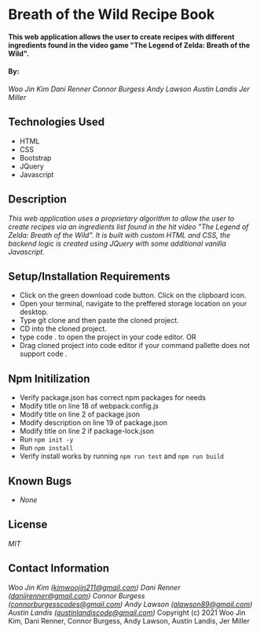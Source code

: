 # Breath of the Wild Recipe Book

#### This web application allows the user to create recipes with different ingredients found in the video game "The Legend of Zelda: Breath of the Wild".

#### By:
_Woo Jin Kim_
_Dani Renner_
_Connor Burgess_
_Andy Lawson_
_Austin Landis_
_Jer Miller_

## Technologies Used

* HTML
* CSS
* Bootstrap
* JQuery
* Javascript

## Description
_This web application uses a proprietary algorithm to allow the user to create recipes via an ingredients list found in the hit video "The Legend of Zelda: Breath of the Wild". It is built with custom HTML and CSS, the backend logic is created using JQuery with some additional vanilla Javascript._


## Setup/Installation Requirements
* Click on the green download code button. Click on the clipboard icon.
* Open your terminal, navigate to the preffered storage location on your desktop.
* Type git clone and then paste the cloned project.
* CD into the cloned project.
* type code . to open the project in your code editor.
OR
* Drag cloned project into code editor if your command pallette does not support code .

## Npm Initilization
* Verify package.json has correct npm packages for needs
* Modify title on line 18 of webpack.config.js
* Modify title on line 2 of package.json
* Modify description on line 19 of package.json
* Modify title on line 2 if package-lock.json
* Run ```npm init -y```
* Run ```npm install```
* Verify install works by running ```npm run test``` and ```npm run build```

## Known Bugs

* _None_

## License

_MIT_

## Contact Information

_Woo Jin Kim (kimwoojin211@gmail.com)_
_Dani Renner (danijrenner@gmail.com)_
_Connor Burgess (connorburgesscodes@gmail.com)_
_Andy Lawson (alawson89@gmail.com)_
_Austin Landis (austinlandiscode@gmail.com)_
Copyright (c) 2021 Woo Jin Kim, Dani Renner, Connor Burgess, Andy Lawson, Austin Landis, Jer Miller
